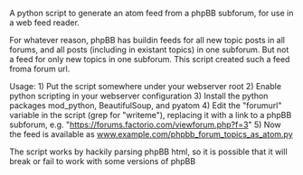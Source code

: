 A python script to generate an atom feed from a phpBB subforum, for use in a web feed reader.

For whatever reason, phpBB has buildin feeds for all new topic posts
in all forums, and all posts (including in existant topics) in one
subforum. But not a feed for only new topics in one subforum. This
script created such a feed froma forum url.

Usage: 
       1) Put the script somewhere under your webserver root
       2) Enable python scripting in your webserver configuration
       3) Install the python packages mod_python, BeautifulSoup, and pyatom
       4) Edit the "forumurl" variable in the script (grep for "writeme"), replacing it with a link to a phpBB subforum, e.g. "https://forums.factorio.com/viewforum.php?f=3"
       5) Now the feed is available as www.example.com/phpbb_forum_topics_as_atom.py

The script works by hackily parsing phpBB html, so it is possible that it will break
or fail to work with some versions of phpBB
